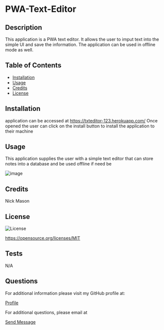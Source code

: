  # PWA-Text-Editor

## Description
This application is a PWA text editor. It allows the user to imput text into the simple UI and save the information. The application can be used in offline mode as well.

## Table of Contents 

- [Installation](#installation)
- [Usage](#usage)
- [Credits](#credits)
- [License](#license)

## Installation
application can be accessed at https://txteditor-123.herokuapp.com/ Once opened the user can click on the install button to install the application to their machine


## Usage
This application supplies the user with a simple text editor that can store notes into a database and be used offline if need be 

![image](https://user-images.githubusercontent.com/108901623/205175438-5fad111c-f80b-4fc1-9d1c-d3ddce44f2a3.png)


## Credits
Nick Mason



## License
![License](https://img.shields.io/badge/License-MIT-yellow.svg)

https://opensource.org/licenses/MIT

## Tests
N/A

## Questions

For additional information please visit my  GitHub profile at:
  <p><a href="https://www.Github.com/NickMason01">Profile</a></P>
  For additional questions, please email at 
  <p><a href="mailto: nickmason372@yahoo.com">Send Message</a></p>
